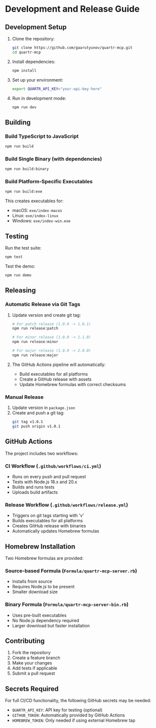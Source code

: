 # Development and Release Guide

## Development Setup

1. Clone the repository:
   ```bash
   git clone https://github.com/gaarutyunov/quartr-mcp.git
   cd quartr-mcp
   ```

2. Install dependencies:
   ```bash
   npm install
   ```

3. Set up your environment:
   ```bash
   export QUARTR_API_KEY="your-api-key-here"
   ```

4. Run in development mode:
   ```bash
   npm run dev
   ```

## Building

### Build TypeScript to JavaScript
```bash
npm run build
```

### Build Single Binary (with dependencies)
```bash
npm run build:binary
```

### Build Platform-Specific Executables
```bash
npm run build:exe
```

This creates executables for:
- macOS: `exe/index-macos`
- Linux: `exe/index-linux`
- Windows: `exe/index-win.exe`

## Testing

Run the test suite:
```bash
npm test
```

Test the demo:
```bash
npm run demo
```

## Releasing

### Automatic Release via Git Tags

1. Update version and create git tag:
   ```bash
   # For patch release (1.0.0 -> 1.0.1)
   npm run release:patch
   
   # For minor release (1.0.0 -> 1.1.0)
   npm run release:minor
   
   # For major release (1.0.0 -> 2.0.0)
   npm run release:major
   ```

2. The GitHub Actions pipeline will automatically:
   - Build executables for all platforms
   - Create a GitHub release with assets
   - Update Homebrew formulas with correct checksums

### Manual Release

1. Update version in `package.json`
2. Create and push a git tag:
   ```bash
   git tag v1.0.1
   git push origin v1.0.1
   ```

## GitHub Actions

The project includes two workflows:

### CI Workflow (`.github/workflows/ci.yml`)
- Runs on every push and pull request
- Tests with Node.js 18.x and 20.x
- Builds and runs tests
- Uploads build artifacts

### Release Workflow (`.github/workflows/release.yml`)
- Triggers on git tags starting with 'v'
- Builds executables for all platforms
- Creates GitHub release with binaries
- Automatically updates Homebrew formulas

## Homebrew Installation

Two Homebrew formulas are provided:

### Source-based Formula (`Formula/quartr-mcp-server.rb`)
- Installs from source
- Requires Node.js to be present
- Smaller download size

### Binary Formula (`Formula/quartr-mcp-server-bin.rb`)
- Uses pre-built executables
- No Node.js dependency required
- Larger download but faster installation

## Contributing

1. Fork the repository
2. Create a feature branch
3. Make your changes
4. Add tests if applicable
5. Submit a pull request

## Secrets Required

For full CI/CD functionality, the following GitHub secrets may be needed:

- `QUARTR_API_KEY`: API key for testing (optional)
- `GITHUB_TOKEN`: Automatically provided by GitHub Actions
- `HOMEBREW_TOKEN`: Only needed if using external Homebrew tap
